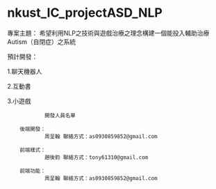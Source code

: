 # nkust_IC_projectASD_NLP

專案主題：
        希望利用NLP之技術與遊戲治療之理念構建一個能投入輔助治療 Autism（自閉症）之系統
        
預計開發：

   1.聊天機器人
        
   2.互動書
        
   3.小遊戲
        
        
        
        
        
                開發人員名單

        後端開發：
                周呈翰 聯絡方式：as0930859852@gmail.com

        前端樣式：
                趙後鈞 聯絡方式：tony61310@gmail.com

        前端功能：
                周呈翰 聯絡方式：as0930859852@gmail.com
